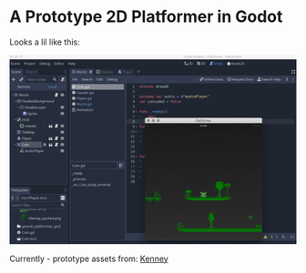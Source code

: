 
# A Prototype 2D Platformer in Godot

Looks a lil like this:

<IMG SRC="./static_resources/godot.png" width=1200>

Currently - prototype assets from: [Kenney](https://www.patreon.com/kenney/posts?tag=assets)
